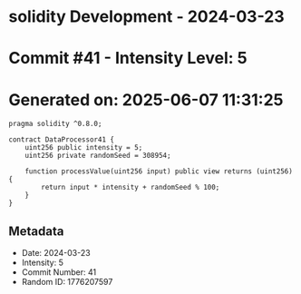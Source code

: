 ﻿# solidity Development - 2024-03-23
# Commit #41 - Intensity Level: 5
# Generated on: 2025-06-07 11:31:25
```solidity
pragma solidity ^0.8.0;

contract DataProcessor41 {
    uint256 public intensity = 5;
    uint256 private randomSeed = 308954;

    function processValue(uint256 input) public view returns (uint256) {
        return input * intensity + randomSeed % 100;
    }
}
```
## Metadata
- Date: 2024-03-23
- Intensity: 5
- Commit Number: 41
- Random ID: 1776207597
